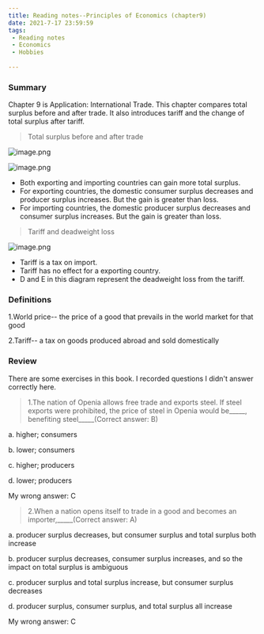 ```yaml
---
title: Reading notes--Principles of Economics (chapter9)
date: 2021-7-17 23:59:59
tags:
 - Reading notes
 - Economics
 - Hobbies
 
---
```


### Summary

Chapter 9 is Application: International Trade. This chapter compares total surplus before and after trade. It also introduces tariff and the change of total surplus after tariff.

>Total surplus before and after trade

![image.png](https://i.loli.net/2021/07/17/bBESCtW4ZGFrI9x.png)

![image.png](https://i.loli.net/2021/07/17/wAGU7tTqLCDFgKx.png)

* Both exporting and importing countries can gain more total surplus.
* For exporting countries, the domestic consumer surplus decreases and producer surplus increases. But the gain is greater than loss.
* For importing countries, the domestic producer surplus decreases and consumer surplus increases. But the gain is greater than loss.

>Tariff and deadweight loss

![image.png](https://i.loli.net/2021/07/17/x1bmUEn4jyewRAc.png)

* Tariff is a tax on import.
* Tariff has no effect for a exporting country.
* D and E in this diagram represent the deadweight loss from the tariff.

### Definitions

1.World price-- the price of a good that prevails in the world market for that good

2.Tariff-- a tax on goods produced abroad and sold domestically

### Review

There are some exercises in this book. I recorded questions I didn't answer correctly here.

>1.The nation of Openia allows free trade and exports steel. If steel exports were prohibited, the price of steel in Openia would be_____, benefiting steel_____(Correct answer: B)

a. higher; consumers

b. lower; consumers

c. higher; producers

d. lower; producers

My wrong answer: C

>2.When a nation opens itself to trade in a good and becomes an importer,_____(Correct answer: A)

a. producer surplus decreases, but consumer surplus and total surplus both increase

b. producer surplus decreases, consumer surplus increases, and so the impact on total surplus is ambiguous

c. producer surplus and total surplus increase, but consumer surplus decreases

d. producer surplus, consumer surplus, and total surplus all increase

My wrong answer: C
